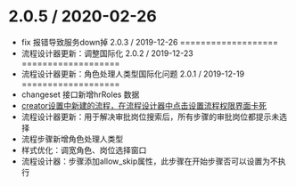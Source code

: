 2.0.5 / 2020-02-26
===================
* fix 报错导致服务down掉
2.0.3 / 2019-12-26
===================
* 流程设计器更新：调整国际化
2.0.2 / 2019-12-23
===================
* 流程设计器更新：角色处理人类型国际化问题
2.0.1 / 2019-12-19
===================
* changeset 接口新增hrRoles 数据
* [creator设置中新建的流程，在流程设计器中点击设置流程权限界面卡死](https://github.com/steedos/steedos-project-dzug/issues/254)
* 流程设计器更新：用于解决审批岗位搜索后，所有步骤的审批岗位都提示未选择
* 流程步骤新增角色处理人类型
* 样式优化：调宽角色、岗位选择窗口
* 流程设计器：步骤添加allow_skip属性，此步骤在开始步骤否可以设置为不执行
